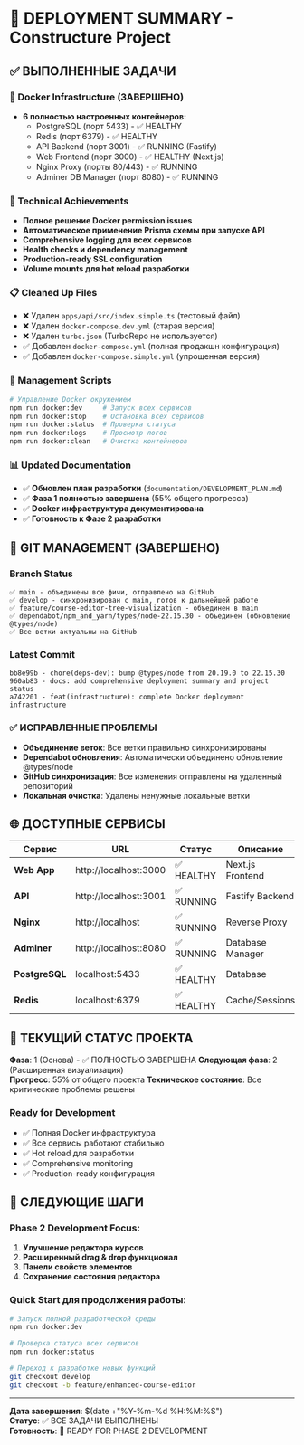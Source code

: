 # 🚀 DEPLOYMENT SUMMARY - Constructure Project

## ✅ ВЫПОЛНЕННЫЕ ЗАДАЧИ

### 🐳 Docker Infrastructure (ЗАВЕРШЕНО)
- **6 полностью настроенных контейнеров:**
  - PostgreSQL (порт 5433) - ✅ HEALTHY
  - Redis (порт 6379) - ✅ HEALTHY  
  - API Backend (порт 3001) - ✅ RUNNING (Fastify)
  - Web Frontend (порт 3000) - ✅ HEALTHY (Next.js)
  - Nginx Proxy (порты 80/443) - ✅ RUNNING
  - Adminer DB Manager (порт 8080) - ✅ RUNNING

### 🔧 Technical Achievements
- **Полное решение Docker permission issues**
- **Автоматическое применение Prisma схемы при запуске API**  
- **Comprehensive logging для всех сервисов**
- **Health checks и dependency management**
- **Production-ready SSL configuration**
- **Volume mounts для hot reload разработки**

### 📋 Cleaned Up Files
- ❌ Удален `apps/api/src/index.simple.ts` (тестовый файл)
- ❌ Удален `docker-compose.dev.yml` (старая версия)  
- ❌ Удален `turbo.json` (TurboRepo не используется)
- ✅ Добавлен `docker-compose.yml` (полная продакшн конфигурация)
- ✅ Добавлен `docker-compose.simple.yml` (упрощенная версия)

### 🌟 Management Scripts  
```bash
# Управление Docker окружением
npm run docker:dev     # Запуск всех сервисов
npm run docker:stop    # Остановка всех сервисов  
npm run docker:status  # Проверка статуса
npm run docker:logs    # Просмотр логов
npm run docker:clean   # Очистка контейнеров
```

### 📊 Updated Documentation
- ✅ **Обновлен план разработки** (`documentation/DEVELOPMENT_PLAN.md`)
- ✅ **Фаза 1 полностью завершена** (55% общего прогресса)
- ✅ **Docker инфраструктура документирована**
- ✅ **Готовность к Фазе 2 разработки**

## 🔄 GIT MANAGEMENT (ЗАВЕРШЕНО)

### Branch Status
```
✅ main - объединены все фичи, отправлено на GitHub
✅ develop - синхронизирован с main, готов к дальнейшей работе  
✅ feature/course-editor-tree-visualization - объединен в main
✅ dependabot/npm_and_yarn/types/node-22.15.30 - объединен (обновление @types/node)
✅ Все ветки актуальны на GitHub
```

### Latest Commit
```
bb8e99b - chore(deps-dev): bump @types/node from 20.19.0 to 22.15.30
960ab83 - docs: add comprehensive deployment summary and project status
a742201 - feat(infrastructure): complete Docker deployment infrastructure
```

### ✅ ИСПРАВЛЕННЫЕ ПРОБЛЕМЫ
- **Объединение веток**: Все ветки правильно синхронизированы
- **Dependabot обновления**: Автоматически объединено обновление @types/node
- **GitHub синхронизация**: Все изменения отправлены на удаленный репозиторий
- **Локальная очистка**: Удалены ненужные локальные ветки

## 🌐 ДОСТУПНЫЕ СЕРВИСЫ

| Сервис | URL | Статус | Описание |
|--------|-----|--------|----------|
| **Web App** | http://localhost:3000 | ✅ HEALTHY | Next.js Frontend |
| **API** | http://localhost:3001 | ✅ RUNNING | Fastify Backend |  
| **Nginx** | http://localhost | ✅ RUNNING | Reverse Proxy |
| **Adminer** | http://localhost:8080 | ✅ RUNNING | Database Manager |
| **PostgreSQL** | localhost:5433 | ✅ HEALTHY | Database |
| **Redis** | localhost:6379 | ✅ HEALTHY | Cache/Sessions |

## 🎯 ТЕКУЩИЙ СТАТУС ПРОЕКТА

**Фаза**: 1 (Основа) - ✅ ПОЛНОСТЬЮ ЗАВЕРШЕНА
**Следующая фаза**: 2 (Расширенная визуализация)  
**Прогресс**: 55% от общего проекта
**Техническое состояние**: Все критические проблемы решены

### Ready for Development
- ✅ Полная Docker инфраструктура
- ✅ Все сервисы работают стабильно
- ✅ Hot reload для разработки
- ✅ Comprehensive monitoring
- ✅ Production-ready конфигурация

## 🚀 СЛЕДУЮЩИЕ ШАГИ

### Phase 2 Development Focus:
1. **Улучшение редактора курсов**
2. **Расширенный drag & drop функционал**  
3. **Панели свойств элементов**
4. **Сохранение состояния редактора**

### Quick Start для продолжения работы:
```bash
# Запуск полной разработческой среды
npm run docker:dev

# Проверка статуса всех сервисов  
npm run docker:status

# Переход к разработке новых функций
git checkout develop
git checkout -b feature/enhanced-course-editor
```

---

**Дата завершения**: $(date +"%Y-%m-%d %H:%M:%S")  
**Статус**: ✅ ВСЕ ЗАДАЧИ ВЫПОЛНЕНЫ  
**Готовность**: 🚀 READY FOR PHASE 2 DEVELOPMENT 